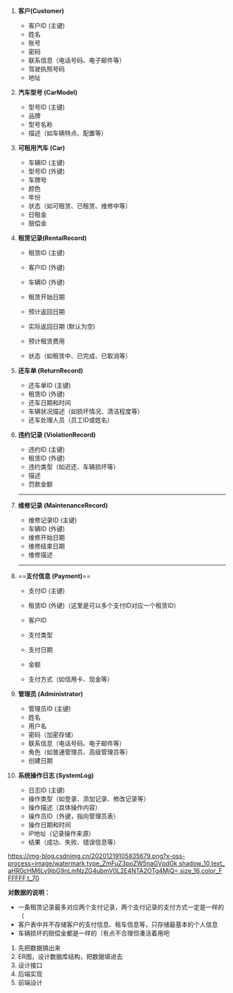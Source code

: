 1. **客户(Customer)**
   - 客户ID (主键)
   - 姓名
   - 账号
   - 密码
   - 联系信息（电话号码、电子邮件等）
   - 驾驶执照号码
   - 地址
   
1. **汽车型号 (CarModel)**
   - 型号ID (主键)
   - 品牌
   - 型号名称
   - 描述（如车辆特点、配置等）
2. **可租用汽车 (Car)**
   - 车辆ID (主键)
   - 型号ID (外键)
   - 车牌号
   - 颜色
   - 年份
   - 状态（如可租赁、已租赁、维修中等）
   - 日租金
   - 赔偿金
   
1. **租赁记录(RentalRecord)**
   - 租赁ID (主键)
     
   - 客户ID (外键)
     
   - 车辆ID (外键)
     
   - 租赁开始日期
     
   - 预计返回日期
     
   - 实际返回日期 (默认为空)
     
   - 预计租赁费用
     
   - 状态（如租赁中、已完成、已取消等）


2. **还车单 (ReturnRecord)**
   - 还车单ID (主键)
   - 租赁ID (外键)
   - 还车日期和时间
   - 车辆状况描述（如损坏情况、清洁程度等）
   - 还车处理人员（员工ID或姓名）
   
3. **违约记录 (ViolationRecord)**
   - 违约ID (主键)
   - 租赁ID (外键)
   - 违约类型（如迟还、车辆损坏等）
   - 描述
   - 罚款金额
   
   ---
   
4. **维修记录 (MaintenanceRecord)**

   - 维修记录ID (主键)
   - 车辆ID (外键)
   - 维修开始日期
   - 维修结束日期
   - 维修描述

   ---

   

5. ==**支付信息 (Payment)**==

   - 支付ID (主键)

   - 租赁ID (外键)（这里是可以多个支付ID对应一个租赁ID）
   - 客户ID
   - 支付类型

   - 支付日期

   - 金额

   - 支付方式（如信用卡、现金等）

6. **管理员 (Administrator)**
   - 管理员ID (主键)
   - 姓名
   - 用户名
   - 密码（加密存储）
   - 联系信息（电话号码、电子邮件等）
   - 角色（如普通管理员、高级管理员等）
   - 创建日期

7. **系统操作日志 (SystemLog)**
   - 日志ID (主键)
   - 操作类型（如登录、添加记录、修改记录等）
   - 操作描述（具体操作内容）
   - 操作员ID（外键，指向管理员表）
   - 操作日期和时间
   - IP地址（记录操作来源）
   - 结果（成功、失败、错误信息等）

https://img-blog.csdnimg.cn/20201219105835679.png?x-oss-process=image/watermark,type_ZmFuZ3poZW5naGVpdGk,shadow_10,text_aHR0cHM6Ly9ibG9nLmNzZG4ubmV0L2E4NTA2OTg4MjQ=,size_16,color_FFFFFF,t_70

**对数据的说明：**

- 一条租赁记录最多对应两个支付记录，两个支付记录的支付方式一定是一样的（
- 客户表中并不存储客户的支付信息、租车信息等，只存储最基本的个人信息
- 车辆损坏的赔偿金都是一样的（有点不合理但凑活着用吧



1. 先把数据搞出来
2. ER图，设计数据库结构，把数据填进去
3. 设计接口
4. 后端实现
5. 前端设计

